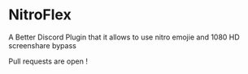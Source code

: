 # NitroFlex
A Better Discord Plugin that it allows to use nitro emojie and 1080 HD screenshare bypass 
<p> Pull requests are open !</p>
